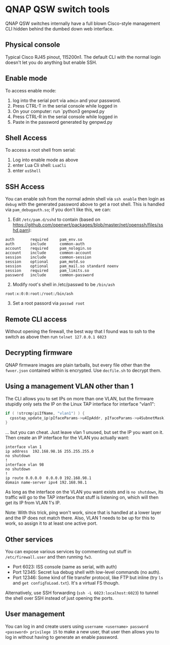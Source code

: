 # QNAP QSW switch tools

QNAP QSW switches internally have a full blown Cisco-style management CLI hidden behind the dumbed down web interface.

## Physical console

Typical Cisco RJ45 pinout, 115200n1. The default CLI with the normal login doesn't let you do anything but enable SSH.

## Enable mode

To access enable mode:
1. log into the serial port via `admin` and your password.
2. Press CTRL-T in the serial console while logged in
3. On your computer: run `python3 genpwd.py <text privided from CTRL-T>
4. Press CTRL-R in the serial console while logged in
5. Paste in the password generated by genpwd.py

## Shell Access
To access a root shell from serial:
1. Log into enable mode as above
2. enter Lua Cli shell: `LuaCli`
3. enter `osShell`

## SSH Access

You can enable ssh from the normal admin shell via `ssh enable` then login as `debug` with the generated password above to get a root shell.  This is handled via `pam_debugauth.so`; if you don't like this, we can:

1. Edit `/etc/pam.d/sshd` to contain (based on https://github.com/openwrt/packages/blob/master/net/openssh/files/sshd.pam):
```
auth       required     pam_env.so
auth       include      common-auth
account    required     pam_nologin.so
account    include      common-account
session    include      common-session
session    optional     pam_motd.so
session    optional     pam_mail.so standard noenv
session    required     pam_limits.so
password   include      common-password
```
2. Modify root's shell in /etc/passwd to be `/bin/ash`
```
root:x:0:0:root:/root:/bin/ash
```
3. Set a root passord via `passwd root`

## Remote CLI access
Without opening the firewall, the best way that I found was to ssh to the switch as above then run `telnet 127.0.0.1 6023`

## Decrypting firmware

QNAP firmware images are plain tarballs, but every file other than the `fwver.json` contained within is encrypted. Use `decfile.sh` to decrypt them.

## Using a management VLAN other than 1

The CLI allows you to set IPs on more than one VLAN, but the firmware stupidly only sets the IP on the Linux TAP interface for interface "vlan1":

```c
if ( !strcmp(piIfName, "vlan1") ) {
  cpsstap_update_ip(pIfaceParams->u4IpAddr, pIfaceParams->u4SubnetMask);
}
```

... but you can cheat. Just leave vlan 1 unused, but set the IP you want on it. Then create an IP interface for the VLAN you actually want:

```
interface vlan 1
ip address  192.168.98.16 255.255.255.0
no shutdown
!
interface vlan 98
no shutdown
!
ip route 0.0.0.0  0.0.0.0 192.168.98.1
domain name-server ipv4 192.168.98.1
```

As long as the interface on the VLAN you want exists and is `no shutdown`, its traffic will go to the TAP interface that stuff is listening on, which will then get its IP from VLAN 1's IP.

Note: With this trick, ping won't work, since that is handled at a lower layer and the IP does not match there. Also, VLAN 1 needs to be up for this to work, so assign it to at least one active port.

## Other services

You can expose various services by commenting out stuff in `/etc/firewall.user` and then running `fw3`.

* Port 6023: ISS console (same as serial, with auth)
* Port 12345: Secret lua debug shell with low-level commands (no auth).
* Port 12346: Some kind of file transfer protocol, like FTP but inline (try `ls` and `get configToLoad.txt`). It's a virtual FS though.

Alternatively, use SSH forwarding (`ssh -L 6023:localhost:6023`) to tunnel the shell over SSH instead of just opening the ports.

## User management

You can log in and create users using `username <username> password <password> privilege 15` to make a new user, that user then allows you to log in without having to generate an enable password.
